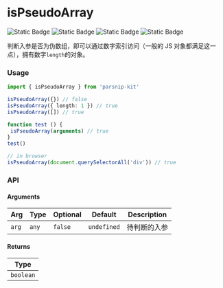 # isPseudoArray
![Static Badge](https://img.shields.io/badge/Statement%20Coverage-100.00%-brightgreen) ![Static Badge](https://img.shields.io/badge/Branch%20Coverage-100.00%-brightgreen) ![Static Badge](https://img.shields.io/badge/Function%20Coverage-100.00%-brightgreen) ![Static Badge](https://img.shields.io/badge/Line%20Coverage-100.00%-brightgreen)
      
判断入参是否为伪数组，即可以通过数字索引访问（一般的 JS 对象都满足这一点），拥有数字`length`的对象。

### Usage

```ts
import { isPseudoArray } from 'parsnip-kit'

isPseudoArray({}) // false
isPseudoArray({ length: 1 }) // true
isPseudoArray([]) // true

function test () {
 isPseudoArray(arguments) // true
}
test()

// in browser
isPseudoArray(document.querySelectorAll('div')) // true
```


### API

#### Arguments

| Arg | Type | Optional | Default | Description |
| --- | --- | --- | --- | --- |
| `arg` | `any` | `false` | `undefined` | 待判断的入参  |

#### Returns

| Type |
| ---  |
| `boolean`  |